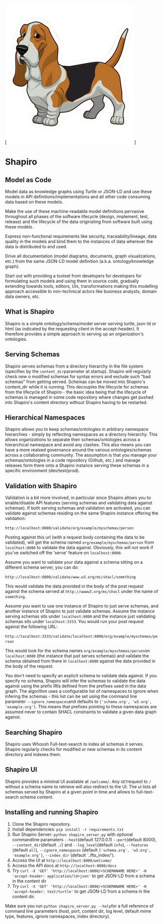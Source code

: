 [![Shapiro](static/shapiro.png)]

# Shapiro

## Model as Code
Model data as knowledge graphs using Turtle or JSON-LD and use these models in API definitions/implementations and all other code consuming data based on these models.

Make the use of these machine-readable model definitions pervasive throughout all phases of the software lifecycle (design, implement, test, release) and the lifecycle of the data originating from software built using these models.

Express non-functional requirements like security, traceability/lineage, data quality in the models and bind them to the instances of data wherever the data is distributed to and used.

Drive all documentation (model diagrams, documents, graph visualizations, etc.) from the same JSON-LD model definition (a.k.a. ontology/knowledge graph).

Start out with providing a toolset from developers for developers for formulating such models and using them in source code, gradually extending towards tools, editors, UIs, transformations making this modelling approach accessible to non-technical actors like business analysts, domain data owners, etc.

## What is Shapiro
Shapiro is a simple ontology/schema/model server serving turtle, json-ld or html (as indicated by the requesting client in the accept-header). It therefore provides a simple approach to serving up an organization's ontologies.

## Serving Schemas
Shapiro serves schemas from a directory hierarchy in the file system (specifiec by the `content_dir`parameter at startup). Shapiro will regularly check new o modified schemas for syntax errors and exclude such "bad schemas" from getting served. Schemas can be moved into Shapiro's content_dir while it is running. This decouples the lifecycle for schemas from the lifecycle of Shapiro - the basic idea being that the lifecycle of schemas is managed in some code repository where changes get pushed into Shapiro's content directory without Shapiro having to be restarted.

## Hierarchical Namespaces
Shapiro allows you to keep schemas/ontologies in arbitrary namespace hierarchies - simply by reflecting namespaces as a directory hierarchy. This allows organizations to separate their schemas/ontologies across a hierarchical namespace and avoid any clashes. This also means you can have a more realxed governance around the various ontologies/schemas across a collaborating community. The assumption is that you manage your schemas/ontologies in a code repository (Github, etc.) and manage releases form there onto a Shapiro instance serving these schemas in a specific environment (dev/test/prod).

## Validation with Shapiro
Validation is a bit more involved, in particular since Shapiro allows you to enable/disable API features (serving schemas and validating data against schemas).
If both serving schemas and validation are activated, you can validate against schemas residing on the same Shapiro instance offering the validation:

`http://localhost:8000/validate/org/example/myschemas/person`

Posting against this url (with a request body containing the data to be validated), will get the schema named `org/example/myschemas/person` from `localhost:8000` to validate the data against. Obviously, this will not work if you've switched off the 'serve' feature on `localhost:8000`.

Assume you want to validate your data against a schema sitting on a different schema server, you can do:

`http://localhost:8000/validate/www.w3.org/ms/shacl/something`

This would validate the data provided in the body of the post request against the schema served at `http://wwww3.org/ms/shacl` under the name of `something`.

Assume you want to use one instance of Shapiro to just serve schemas, and another instance of Shapiro to just validate schemas. Assume the instance serving schemas sits under `localhost:8000` and the instance just validating schemas sits under `localhost:3333`. You would run your post request against the following URL:

`http://localhost:3333/validate/localhost:8000/org/example/myschemas/person`

This would look for the schema names `org/example/myschemas/person`on `localhost:8000` (the instance that just serves schemas) and validate the schema obtained from there in `localhost:8000` against the data provided in the body of the request.

You don't need to specify an explicit schema to validate data against. If you specify no schema, Shapiro will infer the schemas to validate the data against using the prefix IRIs defined from the prefixes used in the data graph. The algorithm uses a configurable list of namespaces to ignore when infering the schemas - this list can be set using the command line parameter `--ignore_namespaces`and defaults to `['schema.org', 'w3.org', 'example.org']`. This means that prefixes pointing to these namespaces are assumed never to contain SHACL constraints to validate a given data graph against.

## Searching Shapiro
Shapiro uses Whoosh Full-text-search to index all schemas it serves. Shapiro regularly checks for modified or new schemas in its content directory and indexes them.

## Shapiro UI
Shapiro provides a minimal UI available at `/welcome/`. Any `GET`request to `/` without a schema name to retrieve will also redirect to the UI. The ui lists all schemas served by Shapiro at a given point in time and allows to full-text-search schema content.

## Installing and running Shapiro
1. Clone the Shapiro repository.
2. Install dependencies: `pip install -r requirements.txt`
4. Run Shapiro Server: `python shapiro_server.py` with optional commandline paramaters `--host`(default 127.0.0.1) `--port`(default 8000), `--content_dir`(default `./`) and `--log_level`(default `info`), `--features` (default `all`), `--ignore_namespaces` (default `['schema.org', 'w3.org', 'example.org']`, `--index_dir` (default `./fts_index/').
5. Access the UI at `http://localhost:8000/welcome/`
6. Access the API docs at `http://localhost:8000/docs`
7. Try `curl -X 'GET' 'http://localhost:8000/<SCHEMANAME HERE>' -H 'accept-header: application/ld+json'` to get JSON-LD from a schema in the content dir
8. Try `curl -X 'GET' 'http://localhost:8000/<SCHEMANAME HERE>' -H 'accept-header: text/turtle'` to get JSON-LD from a schema in the content dir.

Make sure you run `python shapiro_server.py --help`for a full reference of command line parameters (host, port, content dir, log level, default mime type, features, ignore namespaces, index directory).
